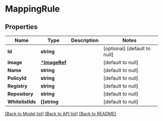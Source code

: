 # MappingRule

## Properties
Name | Type | Description | Notes
------------ | ------------- | ------------- | -------------
**Id** | **string** |  | [optional] [default to null]
**Image** | [***ImageRef**](ImageRef.md) |  | [default to null]
**Name** | **string** |  | [default to null]
**PolicyId** | **string** |  | [default to null]
**Registry** | **string** |  | [default to null]
**Repository** | **string** |  | [default to null]
**WhitelistIds** | **[]string** |  | [default to null]

[[Back to Model list]](../README.md#documentation-for-models) [[Back to API list]](../README.md#documentation-for-api-endpoints) [[Back to README]](../README.md)


